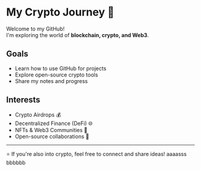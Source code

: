 # My Crypto Journey 🚀

Welcome to my GitHub!  
I'm exploring the world of **blockchain, crypto, and Web3**.  

## Goals
- Learn how to use GitHub for projects
- Explore open-source crypto tools
- Share my notes and progress

## Interests
- Crypto Airdrops 💰
- Decentralized Finance (DeFi) 🌐
- NFTs & Web3 Communities 🎨
- Open-source collaborations 🤝

---

⭐️ If you're also into crypto, feel free to connect and share ideas!
aaaasss
bbbbbb
